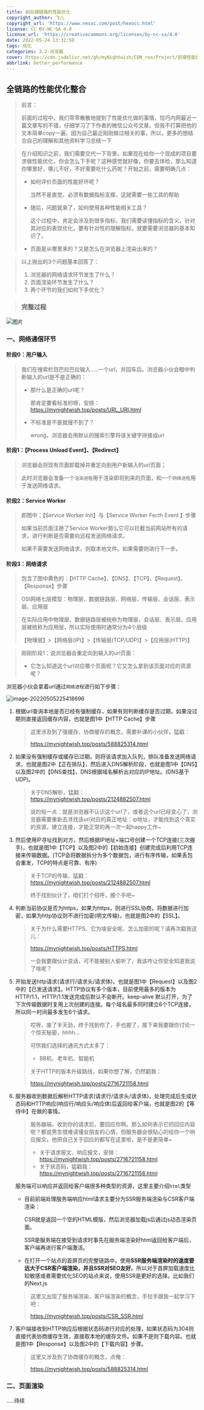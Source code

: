```yaml
---
title: 前后端链路的性能优化
copyright_author: 飞儿
copyright_url: 'https://www.nesxc.com/post/hexocc.html'
license: CC BY-NC-SA 4.0
license_url: 'https://creativecommons.org/licenses/by-nc-sa/4.0'
date: 2022-05-24 13:31:50
tags: 优化
categories: 3.2-浏览器
cover: https://cdn.jsdelivr.net/gh/myNightwish/CDN_res/Project/前端性能优化.png
abbrlink: better_performance
---
```

## 全链路的性能优化整合 ##

> 前言：
>
> 前面的过程中，我们零零散散地提到了性能优化做的事情，恰巧内网最近一篇文章写的不错，仔细学习了下作者的微信公众号文章。但我不打算把他的文本简单copy一遍，因为自己最近刚刚做过相关的事，所以，更多的想结合自己的理解和其他资料学习总结一下

> 在介绍知识之前，我们需要交代一下背景。如果现在给你一个现成的项目要求做性能优化，你会怎么下手呢？这种感觉就好像，你要去体检，那么知道你哪里好，哪儿不好，不好需要吃什么药呢？开始之前，需要明确几点：
>
> * 如何评价页面的性能好坏呢？ 
>
>   当然不是直觉，必须有数据指标支撑，这就需要一些工具的帮助
>
> * 随后，问题就来了，如何使用各种性能相关工具？
>
>   这个过程中，肯定会涉及到很多指标，我们需要读懂指标的含义，针对其对应的表现优化，要有针对性的理解指标，就要需要浏览器的基本知识了。
>
> * 页面是从哪里来的？又是怎么在浏览器上渲染出来的？

> 以上抛出的3个问题基本回答了：
>
> 1. 浏览器的网络请求环节发生了什么？
> 2. 页面渲染环节发生了什么？
> 3. 两个环节的我们如何下手优化？

> ### **完整过程** ###

![图片](https://cdn.jsdeliver.net/gh/myNightwish/CDN_res/img/640)

### 一、网络通信环节 ###

#### 阶段0：用户输入 ####

> 我们在搜索栏目巴拉巴拉输入.....一个url，并回车后。浏览器小伙会暗中判断输入的url是不是正确的：
>
> * 那什么是正确的url呢？
>
>   那肯定要看标准的呀，安排：https://mynightwish.top/posts/URL_URI.html
>
> * 不标准是不是就搜不到了？
>
>   wrong，浏览器会用默认的搜索引擎将该关键字拼接成url

#### 阶段1：【Process Unload Event】、【Redirect】 ####

> 浏览器会将现有页面卸载掉并重定向到用户新输入的url页面；
>
> 此时浏览器会准备一个`渲染进程`用于渲染即将到来的页面，和一个`网络进程`用于发送网络请求。

#### 阶段2：Service Worker ####

> 即图中：【Service Worker Init】与【Service Worker Fecth Event 】步骤
>
> 如果当前页面注册了Service Worker那么它可以拦截当前网站所有的请求，进行判断是否需要向远程发送网络请求。
>
> 如果不需要发送网络请求，则取本地文件。如果需要则进行下一步。

#### 阶段3：网络请求 ####

> 包含了图中黄色的：【HTTP Cache】、【DNS】、【TCP】、【Request】、【Response】步骤
>
> OSI网络七层模型：物理层、数据链路层、网络层、传输层、会话层、表示层、应用层
>
> 在实际应用中物理层、数据链路层被统称为物理层，会话层、表示层、应用层被统称为应用层，所以实际使用时通常分为4个层级
>
> 【物理层】>【网络层(IP)】>【传输层(TCP/UDP)】>【应用层(HTTP)】

> 刚刚阶段1：说浏览器会重定向到输入的url页面：
>
> * 它怎么知道这个url对应哪个页面呢？它又怎么拿到该页面对应的资源呢？

浏览器小伙会拿着url通过`网络进程`进行如下步骤：

![image-20220505225418696](https://cdn.jsdeliver.net/gh/myNightwish/CDN_res/img/image-20220505225418696.png)

1. 根据url查询本地是否已经有强制缓存，如果有则判断缓存是否过期，如果没过期则直接返回缓存内容，也就是图1中【HTTP Cache】步骤

   > 这里涉及到了强缓存、协商缓存的概念，需要补课的小伙伴，猛戳：
   >
   > https://mynightwish.top/posts/588825314.html

2. 如果没有强制缓存或缓存已过期，则将该请求加入队列，排队准备发送网络请求，也就是图2中【正在排队】，然后进入DNS解析阶段，也就是图1中【DNS】以及图2中的【DNS查找】，DNS根据域名解析出对应的IP地址。(DNS基于UDP)。

   > 关于DNS解析，猛戳：https://mynightwish.top/posts/2124882507.html
   >
   > 说的俗一点：就是浏览器不认识这个url了，或者这个url已经变心了，浏览器需要重新去寻找该url对应的真正地址：ip地址，才能找到这个真实的资源，建立连接，才能正常的再一次一起happy工作~

3. 然后使用IP寻址找到对方，然后根据IP地址+端口号创建一个TCP连接(三次握手)，也就是图1中【TCP】以及图2中的【初始连接】创建完成后利用TCP连接来传输数据。(TCP会将数据拆分为多个数据包，进行有序传输，如果丢包会重发，TCP的特点是可靠、有序)

   > 关于TCP的传输，猛戳：https://mynightwish.top/posts/2124882507.html
   >
   > 终于找到伙计了，咱们打个招呼，握个手吧~

4. 判断当前协议是否为https，如果为https，则进行SSL协商，将数据进行加密，如果为http协议则不进行加密(明文传输)，也就是图2中的【SSL】。

   > 关于为什么需要HTTPS、它为啥安全呢、怎么加密的呢？请再次戳我这儿：
   >
   > https://mynightwish.top/posts/HTTPS.html
   >
   > 一会我要跟伙计说话，可不能被别人偷听了，我该咋让你安全知道我说了啥呢？

5. 开始发送http请求(请求行/请求头/请求体)，也就是图1中【Request】以及图2中的【已发送请求】。HTTP协议有多个版本，目前使用最多的版本为HTTP/1.1，HTTP/1.1发送完成后默认不会断开。keep-alive 默认打开，为了下次传输数据时复用上次创建的连接。每个域名最多同时建立6个TCP连接，所以同一时间最多发生6个请求。

   > 哎呀，废了半天劲，终于找到你了，手也握了，接下来我要跟你讨论一个惊天秘密，hhhh...
   >
   > 可供我们选择的通讯方式太多了：
   >
   > * BB机、老年机、智能机
   >
   > 关于HTTP的版本升级路线，如果你想了解，仍然戳我：
   >
   > https://mynightwish.top/posts/2716721158.html

6. 服务器收到数据后解析HTTP请求(请求行/请求头/请求体)，处理完成后生成状态码和HTTP响应(响应行/响应头/响应体)后返回给客户端，也就是图2的【等待中】在做的事情。

   > 服务器端，收到你的请求后，要回应你啊。那么如何表示它的回应内容呢？都说男生很难读懂女朋友的心情，但服务器会很贴心的给你一个响应报文，他把自己关于回应的都写在这里啦，是不是更简单~
   >
   > * 关于请求报文、响应报文，安排：https://mynightwish.top/posts/2716721158.html
   > * 关于状态码，猛戳我：https://mynightwish.top/posts/2716721158.html

   服务端可以响应并返回给客户端很多种类型的资源，这里主要介绍`html`类型

   * 目前前端处理服务端响应html请求主要分为SSR服务端渲染与CSR客户端渲染：

     CSR就是返回一个空的HTML模版，然后浏览器加载js后通过js动态渲染页面。

     SSR是服务端在接受到请求时事先在服务端渲染好html返回给客户端后，客户端再进行客户端激活。

   * 在打开一个站点的首屏页的完整链路中，使用**SSR服务端渲染时的速度要远大于CSR客户端渲染，并且SSR对SEO友好**。所以对于首屏加载速度比较敏感或者需要优化SEO的站点来说，使用SSR是更好的选择。比如我们的Next.js

   > 这里又出现了服务端渲染、客户端渲染的概念，手拉手跟我一起学习下吧：
   >
   > https://mynightwish.top/posts/CSR_SSR.html

7. 客户端接收到HTTP响应后根据状态码进行对应的处理，如果状态码为304则直接代表协商缓存生效，直接取本地的缓存文件。如果不是则下载内容。也就是图1中【Response】以及图2中的【下载内容】步骤。

   > 这里又涉及到了协商缓存的概念，点俺：
   >
   > https://mynightwish.top/posts/588825314.html

### 二、页面渲染 ###

.....待续